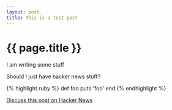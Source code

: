 ```yaml
---
layout: post
title: This is a test post
---
```


{{ page.title }}
================

I am writing some stuff

Should I just have hacker news stuff?

{% highlight ruby %}
def foo
  puts 'foo'
end
{% endhighlight %}

[Discuss this post on Hacker News](http://news.ycombinator.com/item?id=1627246)

